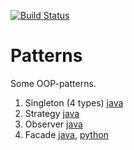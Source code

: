 [![Build Status](https://travis-ci.org/muzungu-av/patterns.svg?branch=master)](https://travis-ci.org/muzungu-av/patterns)

# Patterns
Some OOP-patterns.

1) Singleton (4 types) [java](https://github.com/muzungu-av/patterns/tree/master/java/singleton)
2) Strategy [java](https://github.com/muzungu-av/patterns/tree/master/java/strategy)
3) Observer [java](https://github.com/muzungu-av/patterns/tree/master/java/observer)
4) Facade [java](https://github.com/muzungu-av/patterns/tree/master/java/facade), [python](https://github.com/muzungu-av/patterns/tree/master/python/facade)